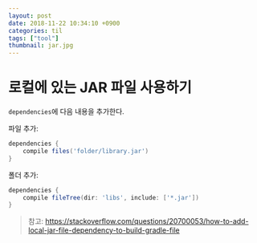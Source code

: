 ```yaml
---
layout: post
date: 2018-11-22 10:34:10 +0900
categories: til
tags: ["tool"]
thumbnail: jar.jpg
---
```


# 로컬에 있는 JAR 파일 사용하기

`dependencies`에 다음 내용을 추가한다.

파일 추가:

```groovy
dependencies {
    compile files('folder/library.jar')
}
```

폴더 추가:

```groovy
dependencies {
    compile fileTree(dir: 'libs', include: ['*.jar'])
}
```

> 참고: <https://stackoverflow.com/questions/20700053/how-to-add-local-jar-file-dependency-to-build-gradle-file>
